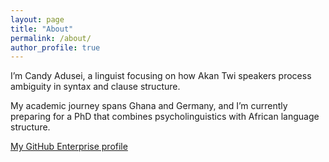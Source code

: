 ```yaml
---
layout: page
title: "About"
permalink: /about/
author_profile: true
---
```


I’m Candy Adusei, a linguist focusing on how Akan Twi speakers process ambiguity in syntax and clause structure.

My academic journey spans Ghana and Germany, and I’m currently preparing for a PhD that combines psycholinguistics with African language structure.

[My GitHub Enterprise profile](https://github.tik.uni-stuttgart.de/ac147557)
